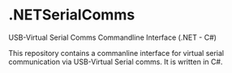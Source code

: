 # .NETSerialComms
USB-Virtual Serial Comms Commandline Interface (.NET - C#)

This repository contains a commanline interface for virtual serial communication via USB-Virtual Serial comms.
It is written in C#.
